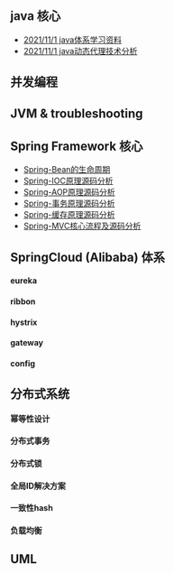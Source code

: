 ## java 核心
- [2021/11/1 java体系学习资料](docs/java体系学习资料汇总.md)
- [2021/11/1 java动态代理技术分析](docs/java动态代理技术分析.md)

## 并发编程

## JVM & troubleshooting
  
## Spring Framework 核心
- [Spring-Bean的生命周期](docs/Spring-Bean的生命周期.md)
- [Spring-IOC原理源码分析]()
- [Spring-AOP原理源码分析]()
- [Spring-事务原理源码分析]()
- [Spring-缓存原理源码分析]()
- [Spring-MVC核心流程及源码分析]()

## SpringCloud (Alibaba) 体系
#### eureka
#### ribbon
#### hystrix
#### gateway
#### config

## 分布式系统
#### 幂等性设计
#### 分布式事务
#### 分布式锁
#### 全局ID解决方案
#### 一致性hash
#### 负载均衡

## UML